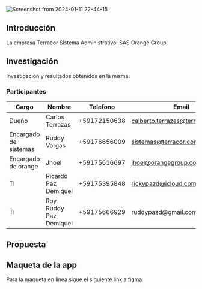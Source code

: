 ![Screenshot from 2024-01-11 22-44-15](https://github.com/Terracor-Bolivia/.github/assets/7370358/e05e167a-bb86-473b-837d-3317df14fc3d)

## Introducción

La empresa Terracor Sistema Administrativo: SAS Orange Group 

## Investigación

Investigacion y resultados obtenidos en la misma.

### Participantes

|Cargo|Nombre|Telefono|Email|
|------|------|------|------|
|Dueño|Carlos Terrazas|+59172150638|calberto.terrazas@terracor.com.bo|
|Encargado de sistemas|Ruddy Vargas|+59176656009|sistemas@terracor.com.bo|
|Encargado de orange|Jhoel|+59175616697|jhoel@orangegroup.com.bo|
|TI|Ricardo Paz Demiquel|+59175395848|rickypazd@icloud.com|
|TI|Roy Ruddy Paz Demiquel|+59175666929|ruddypazd@gmail.com|

## Propuesta


## Maqueta de la app

Para la maqueta en linea sigue el siguiente link a [figma](https://www.figma.com/file/JN0jsdO9thzC03C1O1L0DA/Terracor?type=design&node-id=22-122&mode=design&t=ru82BWvoPgVRI3bi-0)
